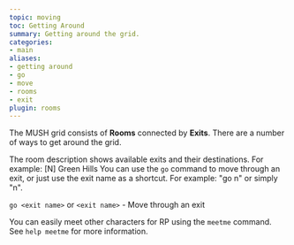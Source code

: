 ```yaml
---
topic: moving
toc: Getting Around
summary: Getting around the grid.
categories:
- main
aliases:
- getting around
- go
- move
- rooms
- exit
plugin: rooms
---
```

The MUSH grid consists of **Rooms** connected by **Exits**.  There are a number of ways to get around the grid.

The room description shows available exits and their destinations.  For example:
      [N] Green Hills
You can use the `go` command to move through an exit, or just use the exit name as a shortcut.  For example:  "go n" or simply "n".

`go <exit name>` or `<exit name>` - Move through an exit

You can easily meet other characters for RP using the `meetme` command.  See `help meetme` for more information.
